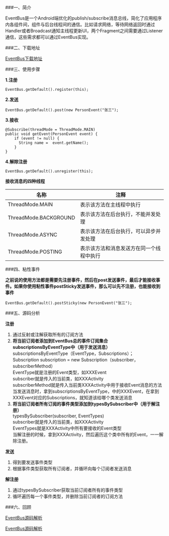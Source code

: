 ###一、简介

EventBus是一个Android端优化的publish/subscribe消息总线，简化了应用程序内各组件间，组件与后台线程间的通信。比如请求网络，等待网络返回时通过Handler或者Broadcast通知主线程更新UI，两个Fragment之间需要通过Listener通信，这些需求都可以通过EventBus实现。

###二、下载地址

[EventBus下载地址](https://github.com/greenrobot/EventBus)

###三、使用步骤

**1.注册**

	EventBus.getDefault().register(this);
		
**2.发送**	

	EventBus.getDefault().post(new PersonEvent("张三");
	
**3.接收**	

	@Subscribe(threadMode = ThreadMode.MAIN)
    public void getEvent(PersonEvent event) {
        if (event != null) {
          String name =  event.getName();        
        } 
    }
    
**4.解除注册**

	EventBus.getDefault().unregister(this);	
	
**接收消息的四种线程**

名称                    | 注释
---------------------- | ------------- 
ThreadMode.MAIN        | 表示该方法在主线程中执行  
ThreadMode.BACKGROUND  | 表示该方法在后台执行，不能并发处理
ThreadMode.ASYNC       | 表示该方法在后台执行，可以异步并发处理
ThreadMode.POSTING     | 表示该方法和消息发送方在同一个线程中执行

###四、粘性事件

**之前说的使用方法都是需要先注册事件，然后在post发送事件，最后才能接收事件。如果你使用粘性事件postSticky发送事件，那么可以先不注册，也能接收到事件**

	EventBus.getDefault().postSticky(new PersonEvent("张三");

###五、源码分析

**注册**

1. 通过反射或注解获取所有的订阅方法
2. **将当前订阅者添加到EventBus总的事件订阅集合subscriptionsByEventType中（用于发送消息）**      subscriptionsByEventType（EventType，Subscriptions）；<br>
Subscription  subscription = new Subscription（subscriber，subscriberMethod）<br>
EventType就是注册的Event类型，如XXXEvent<br>
subscriber就是传入的当前类，如XXXActivity<br>
subscriberMethod就是传入当前类XXXActivity中用于接收Event消息的方法<br>
当发送消息时，拿到subscriptionsByEventType，中的XXXEvent，在拿到XXXEvent对应的Subscriptions，就知道该给哪个类发送消息
3. **将当前订阅者所有订阅的事件类型添加到typesBySubscriber中（用于解注册）**<br>
  typesBySubscriber(subscriber, EventTypes)<br>
  subscriber就是传入的当前类，如XXXActivity<br>
  EventTypes就是XXXActivity中所有要接收的Event类型<br>
  当解注册的时候，拿到XXXActivity，然后遍历这个类中所有的Event，一一解除注册。

**发送**

1. 得到要发送事件类型
2. 根据事件类型获取所有订阅者，并循环向每个订阅者发送消息

**解注册**

1. 通过typesBySubscriber获取当前订阅者所有的事件类型
2. 循环遍历每一个事件类型，并删除当前订阅者的订阅方法

###六、回顾

[EventBus源码解析](http://www.cnblogs.com/all88/archive/2016/03/30/5338412.html)

[EventBus源码解析](http://www.2cto.com/kf/201607/524998.html)